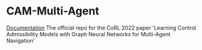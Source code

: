 # CAM-Multi-Agent

[Documentation](https://gnn-multi-agent.readthedocs.io/en/latest/)
The official repo for the CoRL 2022 paper 'Learning Control Admissibility Models with Graph Neural Networks for Multi-Agent Navigation'


